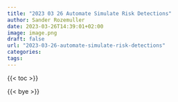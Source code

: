 ```yaml
---
title: "2023 03 26 Automate Simulate Risk Detections"
author: Sander Rozemuller
date: 2023-03-26T14:39:01+02:00
image: image.png
draft: false
url: "2023-03-26-automate-simulate-risk-detections"
categories:
tags:
---
```

{{< toc >}}

{{< bye >}}
